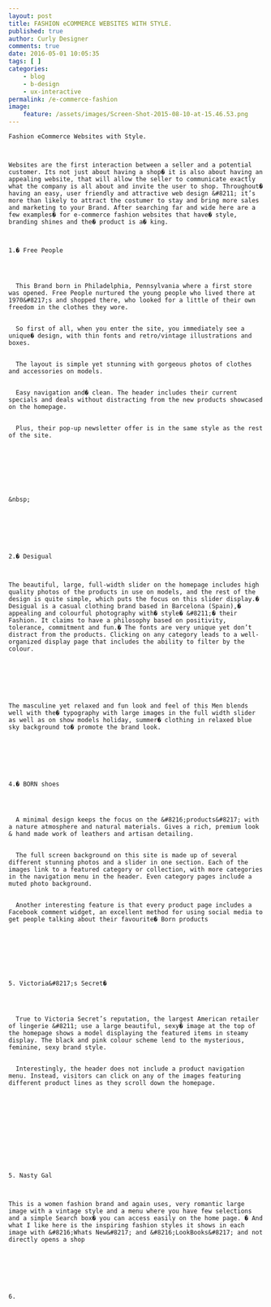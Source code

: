 ```yaml
---
layout: post
title: FASHION eCOMMERCE WEBSITES WITH STYLE.
published: true
author: Curly Designer
comments: true
date: 2016-05-01 10:05:35
tags: [ ]
categories:
    - blog
    - b-design
    - ux-interactive
permalink: /e-commerce-fashion
image:
    feature: /assets/images/Screen-Shot-2015-08-10-at-15.46.53.png
---
```


  
    Fashion eCommerce Websites with Style.
  
  
  
    Websites are the first interaction between a seller and a potential customer. Its not just about having a shop� it is also about having an appealing website, that will allow the seller to communicate exactly what the company is all about and invite the user to shop. Throughout� having an easy, user friendly and attractive web design &#8211; it’s more than likely to attract the costumer to stay and bring more sales and marketing to your Brand. After searching far and wide here are a few examples� for e-commerce fashion websites that have� style, branding shines and the� product is a� king. 
  
  
  
    1.� Free People
  
  
  
    
      This Brand born in Philadelphia, Pennsylvania where a first store was opened. Free People nurtured the young people who lived there at 1970&#8217;s and shopped there, who looked for a little of their own freedom in the clothes they wore.
    
    
      So first of all, when you enter the site, you immediately see a unique� design, with thin fonts and retro/vintage illustrations and boxes.
    
    
      The layout is simple yet stunning with gorgeous photos of clothes and accessories on models.
    
    
      Easy navigation and� clean. The header includes their current specials and deals without distracting from the new products showcased on the homepage.
    
    
      Plus, their pop-up newsletter offer is in the same style as the rest of the site.
    
  
  
  
    
  
  
  
    &nbsp;
  
  
  
     
  
  
  
    2.� Desigual
  
  
  
    The beautiful, large, full-width slider on the homepage includes high quality photos of the products in use on models, and the rest of the design is quite simple, which puts the focus on this slider display.� Desigual is a casual clothing brand based in Barcelona (Spain),� appealing and colourful photography with� style� &#8211;� their Fashion. It claims to have a philosophy based on positivity, tolerance, commitment and fun.� The fonts are very unique yet don’t distract from the products. Clicking on any category leads to a well-organized display page that includes the ability to filter by the colour.
  
  
  
       
  
  
  
    The masculine yet relaxed and fun look and feel of this Men blends well with the� typography with large images in the full width slider as well as on show models holiday, summer� clothing in relaxed blue sky background to� promote the brand look.
  
  
  
    
  
  
  
    4.� BORN shoes
  
  
  
    
      A minimal design keeps the focus on the &#8216;products&#8217; with a nature atmosphere and natural materials. Gives a rich, premium look & hand made work of leathers and artisan detailing.
    
    
      The full screen background on this site is made up of several different stunning photos and a slider in one section. Each of the images link to a featured category or collection, with more categories in the navigation menu in the header. Even category pages include a muted photo background.
    
    
      Another interesting feature is that every product page includes a Facebook comment widget, an excellent method for using social media to get people talking about their favourite� Born products
    
  
  
  
       
  
  
  
    5. Victoria&#8217;s Secret� 
  
  
  
    
      True to Victoria Secret’s reputation, the largest American retailer of lingerie &#8211; use a large beautiful, sexy� image at the top of the homepage shows a model displaying the featured items in steamy display. The black and pink colour scheme lend to the mysterious, feminine, sexy brand style.
    
    
      Interestingly, the header does not include a product navigation menu. Instead, visitors can click on any of the images featuring different product lines as they scroll down the homepage.
    
  
  
  
      
  
  
  
    
  
  
  
    5. Nasty Gal
  
  
  
    This is a women fashion brand and again uses, very romantic large image with a vintage style and a menu where you have few selections and a simple Search box� you can access easily on the home page. � And what I like here is the inspiring fashion styles it shows in each image with &#8216;Whats New&#8217; and &#8216;LookBooks&#8217; and not directly opens a shop
  
  
  
    
  
  
  
    6.
  
